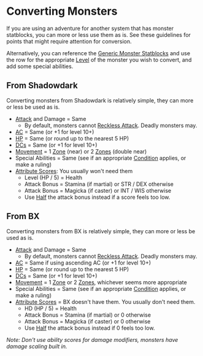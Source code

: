 # Converting Monsters

If you are using an adventure for another system that has monster statblocks, you can more or less use them as is. See these guidelines for points that might require attention for conversion.

Alternatively, you can reference the [Generic Monster Statblocks](Generic%20Monster%20Statblocks.md) and use the row for the appropriate [Level](../../Player%20Characters/Progression/Level.md) of the monster you wish to convert, and add some special abilities.

## From Shadowdark

Converting monsters from Shadowdark is relatively simple, they can more or less be used as is.

- [Attack](../../Game%20Procedures/Combat/Attack.md) and Damage = Same
	- By default, monsters cannot [Reckless Attack](../../Game%20Procedures/Combat/Melee%20Attack.md#Reckless%20Attack). Deadly monsters may.
- [AC](../../Player%20Characters/Derived%20Statistics/Armor%20Class.md) = Same (or +1 for level 10+)
- [HP](../../Player%20Characters/Point%20Pools/Health%20Points.md) = Same (or round up to the nearest 5 HP)
- [DCs](../../Game%20Procedures/Core%20Procedures/DC.md) = Same (or +1 for level 10+)
- [Movement](../../Game%20Procedures/Combat/Movement.md) = 1 [Zone](../../Game%20Procedures/Core%20Procedures/Zone.md) (near) or 2 [Zones](../../Game%20Procedures/Core%20Procedures/Zone.md) (double near)
- Special Abilities = Same (see if an appropriate [Condition](../../Game%20Procedures/Conditions/{Conditions}.md) applies, or make a ruling)
- [Attribute Scores](../../Player%20Characters/Attributes/Attribute%20Scores.md): You usually won't need them
	- Level (HP / 5) = Health
	- Attack Bonus = Stamina (if martial) or STR / DEX otherwise
	- Attack Bonus = Magicka (if caster) or INT / WIS otherwise
	- Use [Half](../../Game%20Procedures/Core%20Procedures/Half.md) the attack bonus instead if a score feels too low.

## From BX

Converting monsters from BX is relatively simple, they can more or less be used as is.

- [Attack](../../Game%20Procedures/Combat/Attack.md) and Damage = Same
	- By default, monsters cannot [Reckless Attack](../../Game%20Procedures/Combat/Melee%20Attack.md#Reckless%20Attack). Deadly monsters may.
- [AC](../../Player%20Characters/Derived%20Statistics/Armor%20Class.md) = Same if using ascending AC (or +1 for level 10+)
- [HP](../../Player%20Characters/Point%20Pools/Health%20Points.md) = Same (or round up to the nearest 5 HP)
- [DCs](../../Game%20Procedures/Core%20Procedures/DC.md) = Same (or +1 for level 10+)
- [Movement](../../Game%20Procedures/Combat/Movement.md) = 1 [Zone](../../Game%20Procedures/Core%20Procedures/Zone.md) or 2 [Zones](../../Game%20Procedures/Core%20Procedures/Zone.md), whichever seems more appropriate
- Special Abilities = Same (see if an appropriate [Condition](../../Game%20Procedures/Conditions/{Conditions}.md) applies, or make a ruling)
- [Attribute Scores](../../Player%20Characters/Attributes/Attribute%20Scores.md) = BX doesn't have them. You usually don't need them.
	- HD (HP / 5) = Health
	- Attack Bonus = Stamina (if martial) or 0 otherwise
	- Attack Bonus = Magicka (if caster) or 0 otherwise
	- Use [Half](../../Game%20Procedures/Core%20Procedures/Half.md) the attack bonus instead if 0 feels too low.

*Note: Don't use ability scores for damage modifiers, monsters have damage scaling built in.*
